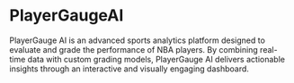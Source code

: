 # PlayerGaugeAI
PlayerGauge AI is an advanced sports analytics platform designed to evaluate and grade the performance of NBA players. By combining real-time data with custom grading models, PlayerGauge AI delivers actionable insights through an interactive and visually engaging dashboard.
